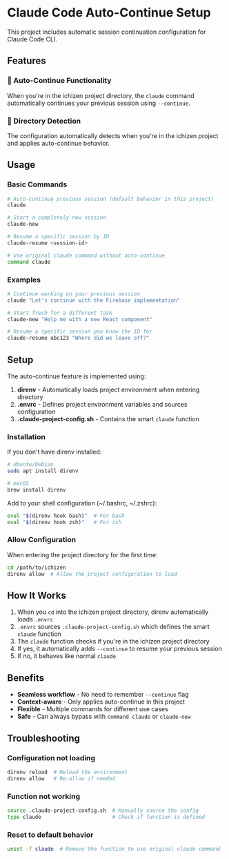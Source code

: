 # Claude Code Auto-Continue Setup

This project includes automatic session continuation configuration for Claude Code CLI.

## Features

### 🤖 Auto-Continue Functionality

When you're in the ichizen project directory, the `claude` command automatically continues your previous session using `--continue`.

### 📁 Directory Detection

The configuration automatically detects when you're in the ichizen project and applies auto-continue behavior.

## Usage

### Basic Commands

```bash
# Auto-continue previous session (default behavior in this project)
claude

# Start a completely new session
claude-new

# Resume a specific session by ID
claude-resume <session-id>

# Use original claude command without auto-continue
command claude
```

### Examples

```bash
# Continue working on your previous session
claude "Let's continue with the Firebase implementation"

# Start fresh for a different task
claude-new "Help me with a new React component"

# Resume a specific session you know the ID for
claude-resume abc123 "Where did we leave off?"
```

## Setup

The auto-continue feature is implemented using:

1. **direnv** - Automatically loads project environment when entering directory
2. **.envrc** - Defines project environment variables and sources configuration
3. **.claude-project-config.sh** - Contains the smart `claude` function

### Installation

If you don't have direnv installed:

```bash
# Ubuntu/Debian
sudo apt install direnv

# macOS
brew install direnv
```

Add to your shell configuration (~/.bashrc, ~/.zshrc):

```bash
eval "$(direnv hook bash)"  # For bash
eval "$(direnv hook zsh)"   # For zsh
```

### Allow Configuration

When entering the project directory for the first time:

```bash
cd /path/to/ichizen
direnv allow  # Allow the project configuration to load
```

## How It Works

1. When you `cd` into the ichizen project directory, direnv automatically loads `.envrc`
2. `.envrc` sources `.claude-project-config.sh` which defines the smart `claude` function
3. The `claude` function checks if you're in the ichizen project directory
4. If yes, it automatically adds `--continue` to resume your previous session
5. If no, it behaves like normal `claude`

## Benefits

- **Seamless workflow** - No need to remember `--continue` flag
- **Context-aware** - Only applies auto-continue in this project
- **Flexible** - Multiple commands for different use cases
- **Safe** - Can always bypass with `command claude` or `claude-new`

## Troubleshooting

### Configuration not loading

```bash
direnv reload  # Reload the environment
direnv allow   # Re-allow if needed
```

### Function not working

```bash
source .claude-project-config.sh  # Manually source the config
type claude                       # Check if function is defined
```

### Reset to default behavior

```bash
unset -f claude  # Remove the function to use original claude command
```
